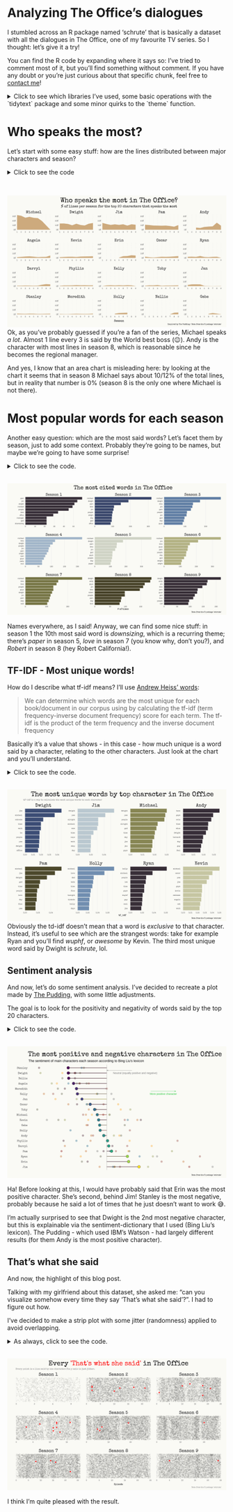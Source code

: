 Analyzing The Office’s dialogues
================


I stumbled across an R package named ‘schrute’ that is basically a
dataset with all the dialogues in The Office, one of my favourite TV
series. So I thought: let’s give it a try!

You can find the R code by expanding where it says so: I’ve tried to
comment most of it, but you’ll find something without comment. If you
have any doubt or you’re just curious about that specific chunk, feel
free to [contact me](mailto:danilo.derosa.dd@gmail.com)!

<details>
<summary>
Click to see which libraries I’ve used, some basic operations with the
`tidytext` package and some minor quirks to the `theme` function.
</summary>

``` r
#install.packages("schrute")
library(tidyverse)
library(schrute)
library(tidytext)
library(showtext)
library(ggtext)
library(lemon)
library(ggsci)

font_add_google("Special Elite", "specialelite")
showtext_auto()

# Downloading the dataset
dialogs_raw <- schrute::theoffice

# Let's transform the dataset, by unnesting: now one row is one word. We have 570450 rows!
dialogs_words <- dialogs_raw %>% 
  tidytext::unnest_tokens(word, text)

# Remove stop words (common words, not useful for analysis): we have left 169835 rows(= words)
dialogs_words <- dialogs_words %>% 
  anti_join(stop_words, by = "word")

# Removing some non-useful words or characters
blacklist <- c("yeah", "hey", "uh", "gonna", "um")
blacklist_characters <- c("Everyone", "All", "Both", "Guy", "Girl", "Group")
dialogs_words <- dialogs_words %>% 
  filter(!word %in% blacklist,
         !character %in% blacklist_characters)
```

``` r
# Setting the theme for the plots. I have also updated the theme with some settings, but they're just a copy of what I did in the various plots. Normally you set theme here, and leave the 'theme' function of each plot cleaner, but anyway...
theme_set(theme_minimal(base_family = "specialelite")) 

theme_update(
  panel.grid.major.y = element_blank(),
  panel.grid.minor.y = element_blank(),
  plot.background = element_rect(fill = "#fafaf5", color = "#fafaf5"),
  strip.text = element_text(size = rel(2), face = "italic"),
  panel.spacing = unit(1.5, "lines"),
  plot.margin = margin(10, 25, 10, 25),
  plot.title = element_text(hjust = .5, size = rel(3)),
  plot.subtitle = element_text(hjust = .5, size = rel(1.5)))
```

</details>

# Who speaks the most?

Let’s start with some easy stuff: how are the lines distributed between
major characters and season?

<details>
<summary>
Click to see the code
</summary>

``` r
# We're working with dialogs_raw just because we want to analyze lines and not single words

# Let's save in a vector the top 20 character that say most lines overall during the series
top_20_character <- dialogs_raw %>% 
  count(character, sort = T) %>% head(20) %>% 
  pull(character)

# Now we can calculate the % (probably there are some useless lines here, but I left them just because you can see how my mind works while coding lol)
percent_season <- dialogs_raw %>% 
  group_by(season, character) %>% 
  count(text) %>% 
  ungroup() %>% 
  arrange(season, desc(n)) %>% 
  group_by(season) %>% 
  mutate(percent = n / sum(n)) %>% 
  ungroup() %>% 
  group_by(season, character) %>% 
  summarise(percent_season = sum(percent)) %>% 
  arrange(season, desc(percent_season)) %>%
  filter(character %in% top_20_character) %>%
  arrange(desc(percent_season)) %>% 
  mutate(character = factor(character, ordered = T, levels = top_20_character))

# let's plot
plot_percent_season <- percent_season %>% ggplot(aes(season, percent_season)) +
  geom_area(fill = "burlywood3") +
  facet_rep_wrap(~ character, repeat.tick.labels = T) + # probably this repeat.tick.labels is useless, I should check
  scale_x_continuous(breaks = seq(1:9), expand = c(0.01, 0.01)) + # the expand function is the most useful thing there is in R, change my mind (it basically deletes all white space near the axis)
  scale_y_continuous(labels = scales::percent_format(), expand = c(0.01, 0.01)) +
  theme(axis.title.y = element_blank(),
        panel.grid.minor = element_blank(),
        panel.grid.major = element_line(linetype = "dotted"),
        panel.spacing = unit(1.5, "lines"), # just to give some space to each facet
        strip.text = element_text(size = rel(1.7)),
        axis.title.x = element_text(size = rel(1.3), margin = margin (t = 10)),
        plot.title = element_text(hjust = .5, size = rel(3)),
        plot.subtitle = element_text(hjust = .5, size = rel(1.5))) +
  labs(x = "Season", 
       caption = "Inspired by The Pudding • Data from the R package 'schrute'",
       title = "Who speaks the most in The Office?", 
       subtitle = "% of lines per season for the top 20 characters that speaks the most")


#this way of saving is copied from Cédric Sherer's code lol (check him out!)
ggsave(here::here("plots", "Most_lines_per_season.pdf"), width = 15, height = 9, device = cairo_pdf)

path <- here::here("plots", "Most_lines_per_season")
pdftools::pdf_convert(pdf = glue::glue("{path}.pdf"), 
                      filenames = glue::glue("{path}.png"),
                      format = "png", dpi = 250)
```

</details>

 

![](https://raw.githubusercontent.com/daniloderosa/theofficeanalysis/main/plots/Most_lines_per_season.png) Ok, as you’ve probably guessed if
you’re a fan of the series, Michael speaks *a lot*. Almost 1 line every
3 is said by the World best boss (😉). Andy is the character with most
lines in season 8, which is reasonable since he becomes the regional
manager.

And yes, I know that an area chart is misleading here: by looking at the
chart it seems that in season 8 Michael says about 10/12% of the total
lines, but in reality that number is 0% (season 8 is the only one where
Michael is not there).

# Most popular words for each season

Another easy question: which are the most said words? Let’s facet them
by season, just to add some context. Probably they’re going to be names,
but maybe we’re going to have some surprise!

<details>
<summary>
Click to see the code.
</summary>

``` r
words_season <- dialogs_words %>% 
  group_by(season) %>% 
  count(word) %>%
  top_n(10, n) %>% 
  mutate(word = reorder_within(word, n, season),
         label = glue::glue(" Season {season} ")) # glue is very similar to paste0

words_season %>% ggplot(aes(word, n, fill = label)) +
  geom_col() +
  coord_flip() +
  facet_wrap(~ label, scales = "free") +
  scale_x_reordered(expand = c(0.01, 0.01)) +
  scale_y_continuous(expand = c(0.01, 0.01)) +
  theme(axis.text = element_text(family = "Roboto Condensed"), 
        legend.position = "none",
        panel.grid.minor = element_blank(),
        strip.text = element_text(size = rel(1.7)),
        panel.spacing = unit(1.5, "lines"),
        plot.title = element_text(hjust = .5, size = rel (2.5)),
        plot.margin = margin(10, 25, 10, 25)) +
  scico::scale_fill_scico_d(palette = "brocO") + # I really think that this palette is perfect for The Office. Anyway, just love for the scico package and palettes
  labs(y = "# of times",
       x = "",
       caption = "Data from the R package 'schrute'",
       title = "The most cited words in The Office", )

ggsave(here::here("plots", "Most_cited_words.pdf"), width = 15, height = 9, device = cairo_pdf)

path <- here::here("plots", "Most_cited_words")
pdftools::pdf_convert(pdf = glue::glue("{path}.pdf"), 
                      filenames = glue::glue("{path}.png"),
                      format = "png", dpi = 450)
```

</details>

  ![](https://raw.githubusercontent.com/daniloderosa/theofficeanalysis/main/plots/Most_cited_words.png)

Names everywhere, as I said! Anyway, we can find some nice stuff: in
season 1 the 10th most said word is *downsizing*, which is a recurring
theme; there’s *paper* in season 5, *love* in season 7 (you know why,
don’t you?), and *Robert* in season 8 (hey Robert California!).

## TF-IDF - Most unique words!

How do I describe what tf-idf means? I’ll use [Andrew Heiss’
words](https://datavizs21.classes.andrewheiss.com/example/13-example/#term-frequency-inverse-document-frequency-tf-idf):

> We can determine which words are the most unique for each
> book/document in our corpus using by calculating the tf-idf (term
> frequency-inverse document frequency) score for each term. The tf-idf
> is the product of the term frequency and the inverse document
> frequency

Basically it’s a value that shows - in this case - how much unique is a
word said by a character, relating to the other characters. Just look at
the chart and you’ll understand.

<details>
<summary>
Click to see the code.
</summary>

``` r
character_tf_idf <- dialogs_words %>% 
  add_count(word) %>% 
  filter(n >= 20) %>% 
  count(word, character) %>% 
  bind_tf_idf(word, character, n) %>% # check the tidytext package to learn what this function does
  arrange(desc(tf_idf))

# a kind of a mess, but this is how I work! 100% natural code lol 
character_tf_idf %>% 
  filter(character %in% c("Dwight", "Jim", "Michael", "Andy", "Pam", "Holly", "Ryan", "Kevin")) %>% 
  group_by(character) %>% 
  top_n(10, tf_idf) %>% 
  ungroup() %>% 
  mutate(word = reorder_within(word, tf_idf, character)) %>% 
  ggplot(aes(word, tf_idf, fill = character)) +
  geom_col() +
  coord_flip() +
  scale_x_reordered() + # this goes together with 'reorder_within': basically it reorders INSIDE each facet
  facet_wrap(~ factor(character, levels = c("Dwight", "Jim", "Michael", "Andy", "Pam", "Holly", "Ryan", "Kevin")), scales = "free", ncol = 4) +
  labs(x = "", 
       title = "The most unique words by top character in The Office",
       subtitle = "tf-idf is a way to calculate the most unique words to each character",
       caption = "Data from the R package 'schrute'") +
  scico::scale_fill_scico_d(palette = "brocO") +
  theme(legend.position = "none",
        plot.subtitle = element_text(hjust = 0, color = "gray50", size = rel(1))) 

ggsave(here::here("plots", "tf_idf.pdf"), width = 15, height = 9, device = cairo_pdf)

path <- here::here("plots", "tf_idf")
pdftools::pdf_convert(pdf = glue::glue("{path}.pdf"), 
                      filenames = glue::glue("{path}.png"),
                      format = "png", dpi = 250)
```

</details>

  ![](https://raw.githubusercontent.com/daniloderosa/theofficeanalysis/main/plots/tf_idf.png) Obviously the td-idf doesn’t mean that a word is
*exclusive* to that character. Instead, it’s useful to see which are the
strangest words: take for example Ryan and you’ll find *wuphf*, or
*awesome* by Kevin. The third most unique word said by Dwight is
*schrute*, lol.

## Sentiment analysis

And now, let’s do some sentiment analysis. I’ve decided to recreate a
plot made by [The Pudding](https://pudding.cool/2017/08/the-office/),
with some little adjustments.

The goal is to look for the positivity and negativity of words said by
the top 20 characters.

<details>
<summary>
Click to see the code.
</summary>

``` r
# get_sentiments("nrc") # range of emotions
# get_sentiments("bing") # negative and positive

office_sentiments <- dialogs_words %>% 
  inner_join(get_sentiments("bing")) # get the sentiment for every word in the dataset


# now we calculate the sentiment for each character (by season, and the average)
office_sentiments <- office_sentiments %>% 
  filter(character %in% top_20_character) %>% 
  group_by(season, character) %>% 
  count(sentiment, sort = T) %>% 
  filter(n > 10) %>% 
  arrange(season) %>% 
  pivot_wider(names_from = "sentiment", values_from = "n") %>% 
  mutate(ratio = positive / negative) %>% 
  group_by(character) %>% 
  mutate(mean = mean(ratio, na.rm = T))

# My first idea was to use this as a vline in the plot, but then I've changed my mind and place a vline on 1 (= equally balanced between positive and negative words) 
office_avg <- office_sentiments %>%
  ungroup() %>% 
  summarise(avg = mean(mean, na.rm = T)) %>% 
  pull(avg)
  

office_sentiments %>% 
  ggplot(aes(x = ratio, y = fct_reorder(character, -mean), color = as.factor(season))) + 
  geom_point(alpha = .35, size = 4) +
  scale_color_uchicago() +
  scale_fill_viridis_c() +
  theme(legend.position = "none",
        axis.text.x = element_blank(),
        panel.grid = element_blank(),
        plot.title = element_text(margin = margin(t = 15)),
        plot.subtitle = element_text(family = "Roboto mono", margin = margin(t = 10, b = 10), hjust = 0), 
        axis.text.y = element_text(size = rel(1.5))) +
  geom_vline(aes(xintercept = 1), color = "gray70", size = 0.6, style = "dotted") +
  geom_segment(aes(y = character, yend = character, x = mean, xend = 1), size = .8, alpha = .8) +
  geom_point(aes(x = mean, y = character, fill = mean), shape = 21, size = 6, alpha = .8) +
  labs(x = "", 
       y = "", 
       caption = "Data from the R package 'schrute'", 
       title = "The most positive and negative characters in The Office", 
       subtitle = "The sentiment of main characters each season according to Bing Liu's lexicon") +
  annotate(geom = "segment", x = 1.35, xend = 1.55, y = 15.5, yend = 15.5, arrow = arrow(angle = 15, length = unit(0.5, "lines")), color = "#2ECC40") +
  annotate(geom = "text", label = "More positive character", x = 1.45, y = 15, size = rel(4.5), color = "#2ECC40") +
  annotate(geom = "segment", y = 19.5, yend = 19.5, x = 1.2, xend = 1, arrow = arrow(angle = 15, length = unit(0.5, "lines")), color = "gray50") +
  annotate(geom = "text", label = "Neutral (equally positive and negative)", x = 1.05, y = 19, hjust = 0, size = rel(4.5), color = "gray50")

ggsave(here::here("plots", "Sentiment.pdf"), width = 15, height = 9, device = cairo_pdf)

path <- here::here("plots", "Sentiment")
pdftools::pdf_convert(pdf = glue::glue("{path}.pdf"), 
                      filenames = glue::glue("{path}.png"),
                      format = "png", dpi = 250)
```

</details>

  ![](https://raw.githubusercontent.com/daniloderosa/theofficeanalysis/main/plots/Sentiment.png)

Ha! Before looking at this, I would have probably said that Erin was the
most positive character. She’s second, behind Jim! Stanley is the most
negative, probably because he said a lot of times that he just doesn’t
want to work 😅.

I’m actually surprised to see that Dwight is the 2nd most negative
character, but this is explainable via the sentiment-dictionary that I
used (Bing Liu’s lexicon). The Pudding - which used IBM’s Watson - had
largely different results (for them Andy is the most positive
character).

## That’s what she said

And now, the highlight of this blog post.

Talking with my girlfriend about this dataset, she asked me: “can you
visualize somehow every time they say ‘That’s what she said’?”. I had to
figure out how.

I’ve decided to make a strip plot with some jitter (randomness) applied
to avoid overlapping.

<details>
<summary>
As always, click to see the code.
</summary>

``` r
thats_what_she_said <- dialogs_raw %>% 
  filter(str_detect(text, regex("That's what she said", ignore_case = T))) #the ignore case is there because without it I got 26 lines, ignoring the 7 lines where 'that's what she said' was written in caps lock or in some strange way 

thats_what_she_said <- dialogs_raw %>% 
  select(index, season, episode, character, text) %>% 
  mutate(phrase = ifelse(str_detect(text, regex("That's what she said", ignore_case = T)), T, F), 
         label = glue::glue(" Season {season} "))

thats_what_she_said %>% 
  ggplot(aes(episode, 1)) +
  geom_point(color = "grey10", alpha = .05, position = position_jitter(seed = 2021, width = 1)) + #seed is there to have always the same randomness
  geom_point(data = filter(thats_what_she_said, phrase == T), aes(episode, 1), shape = 21, fill = "red", color = "white", position = position_jitter(seed = 2021, width = 0, height = .2), size = 3) +
  facet_wrap(~ label, scales = "free") +
  scale_x_continuous(expand = c(0.01, 0.01)) + # I love you expand feature, I really do
  scale_y_continuous(expand = c(0.01, 0.01)) +
  labs(x = "Episode", 
       y = "", 
       title = "Every <span style='color: red'>'That's what she said'</span> in The Office",
       subtitle = "Every point is a line said by one character.The y axis is just jitter.",
       caption = "Data from the R package 'schrute'") +
  theme(axis.ticks.y = element_blank(),
        axis.text.y = element_blank(),
        plot.title = element_markdown(hjust = .5, size = rel(3)),
        plot.title.position = 'panel',
        plot.subtitle = element_text(size = rel(1), color = "gray50", hjust = 0),
        axis.title.x = element_text(margin = margin(t = 10)),
        plot.caption = element_text(color = "gray50"),
        panel.grid.major.y = element_blank(),
        panel.grid.minor.y = element_blank(),
        plot.background = element_rect(fill = "#fafaf5", color = "#fafaf5"),
        strip.text = element_text(size = rel(2), face = "italic"),
        plot.margin = margin(10, 25, 10, 25))
  

ggsave(here::here("plots", "That's what she said.pdf"), width = 15, height = 9, device = cairo_pdf)

path <- here::here("plots", "That's what she said")
pdftools::pdf_convert(pdf = glue::glue("{path}.pdf"), 
                      filenames = glue::glue("{path}.png"),
                      format = "png", dpi = 200)
```

</details>

  ![](https://raw.githubusercontent.com/daniloderosa/theofficeanalysis/main/plots/thats_what_she_said.png)

I think I’m quite pleased with the result.
